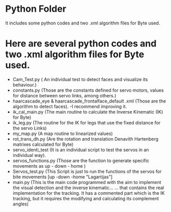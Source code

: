 # Python Folder
It includes some python codes and two .xml algorithm files for Byte used.

# Here are several python codes and two .xml algorithm files for Byte used.
* Cam_Test.py ( An individual test to detect faces and visualize its behaviour.)
* constants.py (Those are the constants defined for servo motors, values for distance between servo links, among others.)
* haarcascade_eye & haarcascade_frontalface_default .xml (Those are the algorithm to detect faces). -I recommend improving it. 
* ik_cal_main.py (The  main routine to calculate the Inverse Kinematic (IK) for Byte)
* ik_leg.py (The routine for the IK for legs that use the fixed distance for the servo Links)
* my_map.py (A map routine to linearized values)
* rot_trans_dh.py (Are the rotation and translation Denavith Hartenberg matrixes calculated for Byte)
* servo_identi_test (It is an individual script to test the servos in an individual way).
* servos_functions.py (Those are the function to generate specific movements as up - down - home )
* Servos_test.py (This Script is just to run the functions of the servos for bite movements [up -down -home "Lagartijas"]
* main.py (This is the main code programmed with the aim to implement the visual detection and the inverse kinematic...
... that contains the real implementation for the tracking. It has a commented part which is the IK tracking, but it requires the modifying and calculating its complement angles)

